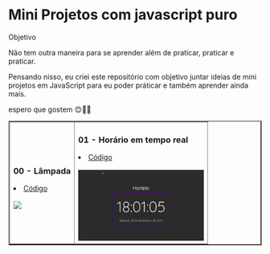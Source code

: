 # Mini Projetos com javascript puro
  Objetivo

Não tem outra maneira para se aprender além de praticar, praticar e praticar.

Pensando nisso, eu criei este repositório com objetivo juntar ideias de mini projetos em JavaScript para eu poder práticar e também aprender ainda mais.
<p>espero que gostem 😊👨‍💻</p>

<table border="2">
  <tr>
    <td>
        <h3>00 - Lâmpada</h3>
        <li><a href="https://github.com/nomegustaa/Desenvolvimento-Js/tree/main/001-l%C3%A2mpada"> Código</a></li><br>
        <a href="https://github.com/nomegustaa/Desenvolvimento-Js/blob/main/img/L%C3%A2mpada-.gif"><img src="./img/Lâmpada-.gif" width="250px"></a>
    </td>
    <td>
        <h3>01 - Horário em tempo real</h3>
        <li><a href="https://github.com/nomegustaa/Desenvolvimento-Js/tree/main/002-Hor%C3%A1rio"> Código</a></li><br>
        <a href="https://github.com/nomegustaa/Desenvolvimento-Js/blob/main/img/Rel%C3%B3gio.gif"><img src="./img/Relógio.gif" width="250px"></a>
    </td>
  </tr>
  
</table>
